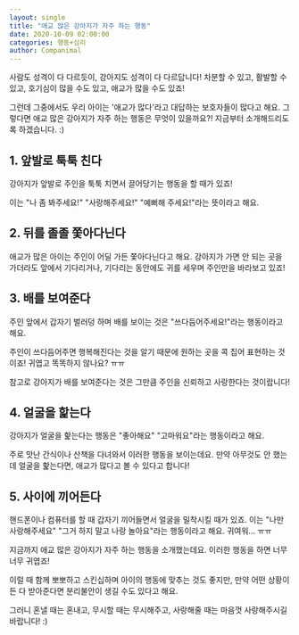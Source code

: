 ```yaml
---
layout: single
title: "애교 많은 강아지가 자주 하는 행동"
date: 2020-10-09 02:00:00
categories: 행동+심리
author: Companimal
---
```


사람도 성격이 다 다르듯이, 강아지도 성격이 다 다르답니다! 차분할 수 있고, 활발할 수 있고, 호기심이 많을 수도 있고, 애교가 많을 수도 있죠!

그런데 그중에서도 우리 아이는 '애교가 많다'라고 대답하는 보호자들이 많다고 해요. 그렇다면 애교 많은 강아지가 자주 하는 행동은 무엇이 있을까요?! 지금부터 소개해드리도록 하겠습니다. :)

## 1. 앞발로 툭툭 친다

강아지가 앞발로 주인을 툭툭 치면서 끌어당기는 행동을 할 때가 있죠!

이는 "나 좀 봐주세요!" "사랑해주세요!" "예뻐해 주세요!"라는 뜻이라고 해요.

## 2. 뒤를 졸졸 쫓아다닌다

애교가 많은 아이는 주인이 어딜 가든 쫓아다닌다고 해요. 강아지가 가면 안 되는 곳을 가더라도 앞에서 기다리거나, 기다리는 동안에도 귀를 세우며 주인만을 바라보고 있죠!

## 3. 배를 보여준다

주인 앞에서 갑자기 벌러덩 하며 배를 보이는 것은 "쓰다듬어주세요!"라는 행동이라고 해요.

주인이 쓰다듬어주면 행복해진다는 것을 알기 때문에 원하는 곳을 콕 집어 표현하는 것이죠! 귀엽고 똑똑하지 않나요? ㅠㅠ

참고로 강아지가 배를 보여준다는 것은 그만큼 주인을 신뢰하고 사랑한다는 것이랍니다!

## 4. 얼굴을 핥는다

강아지가 얼굴을 핥는다는 행동은 "좋아해요" "고마워요"라는 행동이라고 해요.

주로 맛난 간식이나 산책을 다녀와서 이러한 행동을 보이는데요. 만약 아무것도 안 했는데 얼굴을 핥는다면, 애교가 많다고 볼 수 있다고 합니다!

## 5. 사이에 끼어든다

핸드폰이나 컴퓨터를 할 때 갑자기 끼어들면서 얼굴을 밀착시킬 때가 있죠. 이는 "나만 사랑해주세요" "그거 하지 말고 나랑 놀아요"라는 행동이라고 해요. 귀여워... ㅠㅠ

지금까지 애교 많은 강아지가 자주 하는 행동을 소개했는데요. 이러한 행동을 하면 너무너무 귀엽죠!

이럴 때 함께 뽀뽀하고 스킨십하며 아이의 행동에 맞추는 것도 좋지만, 만약 어떤 상황이든 다 받아준다면 분리불안이 생길 수도 있다고 해요.

그러니 혼낼 때는 혼내고, 무시할 때는 무시해주고, 사랑해줄 때는 마음껏 사랑해주시길 바랍니다! :)
